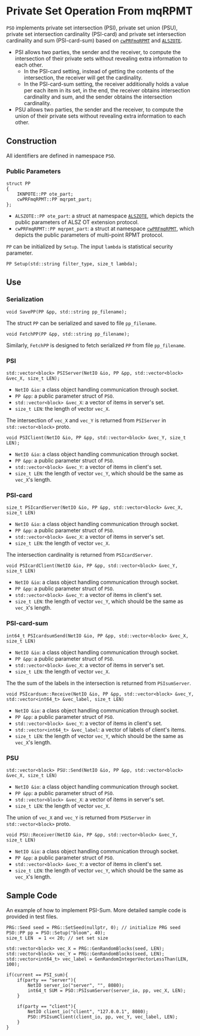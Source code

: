 # Private Set Operation From mqRPMT
`PSO` implements private set intersection (PSI), private set union (PSU), private set intersection cardinality (PSI-card) and private set intersection cardinality and sum (PSI-card-sum) based on [`cwPRFmqRPMT`](../rpmt/cwprf_mqrpmt.md) 
and [`ALSZOTE`](../ot/iknp_ote.md).

* PSI allows two parties, the sender and the receiver, to compute the intersection of their private sets without revealing extra information to each other.
    - In the PSI-card setting, instead of getting the contents of the intersection, the receiver will get the cardinality.
    - In the PSI-card-sum setting, the receiver additionally holds a value per each item in its set, in the end, 
    the receiver obtains intersection cardinality and sum, and the sender obtains the intersection cardinality. 
* PSU allows two parties, the sender and the receiver, to compute the union of their private sets without revealing extra information to each other.


## Construction
All identifiers are defined in namespace `PSO`.

### Public Parameters
```
struct PP
{
    IKNPOTE::PP ote_part; 
    cwPRFmqRPMT::PP mqrpmt_part; 
};
```
* `ALSZOTE::PP ote_part`: a struct at namespace [`ALSZOTE`](../ot/iknp_ote.md), which depicts the public parameters of ALSZ OT extension protocol.
* `cwPRFmqRPMT::PP mqrpmt_part`: a struct at namespace [`cwPRFmqRPMT`](../rpmt/cwprf_mqrpmt.md), which depicts the public parameters of multi-point RPMT protocol.

`PP` can be initialized by `Setup`. The input `lambda` is statistical security parameter.
```
PP Setup(std::string filter_type, size_t lambda);
```


## Use
### Serialization
```
void SavePP(PP &pp, std::string pp_filename);
```
The struct `PP` can be serialized and saved to file `pp_filename`.
```
void FetchPP(PP &pp, std::string pp_filename);
```
Similarly, `FetchPP` is designed to fetch serialized `PP` from file `pp_filename`.

### PSI
```
std::vector<block> PSIServer(NetIO &io, PP &pp, std::vector<block> &vec_X, size_t LEN);
```
* `NetIO &io`: a class object handling communication through socket.
* `PP &pp`: a public parameter struct of `PSO`.
* `std::vector<block> &vec_X`: a vector of items in server's set.
* `size_t LEN`: the length of vector `vec_X`.

The intersection of `vec_X` and `vec_Y` is returned from `PSIServer` in `std::vector<block>` proto.

```
void PSIClient(NetIO &io, PP &pp, std::vector<block> &vec_Y, size_t LEN);
``` 
* `NetIO &io`: a class object handling communication through socket.
* `PP &pp`: a public parameter struct of `PSO`.
* `std::vector<block> &vec_Y`: a vector of items in client's set.
* `size_t LEN`: the length of vector `vec_Y`, which should be the same as `vec_X`'s length.

### PSI-card
```
size_t PSIcardServer(NetIO &io, PP &pp, std::vector<block> &vec_X, size_t LEN)
```
* `NetIO &io`: a class object handling communication through socket.
* `PP &pp`: a public parameter struct of `PSO`.
* `std::vector<block> &vec_X`: a vector of items in server's set.
* `size_t LEN`: the length of vector `vec_X`.

The intersection cardinality is returned from `PSIcardServer`.

```
void PSIcardClient(NetIO &io, PP &pp, std::vector<block> &vec_Y, size_t LEN) 
```
* `NetIO &io`: a class object handling communication through socket.
* `PP &pp`: a public parameter struct of `PSO`.
* `std::vector<block> &vec_Y`: a vector of items in client's set.
* `size_t LEN`: the length of vector `vec_Y`, which should be the same as `vec_X`'s length.

### PSI-card-sum
```
int64_t PSIcardsumSend(NetIO &io, PP &pp, std::vector<block> &vec_X, size_t LEN) 
```
* `NetIO &io`: a class object handling communication through socket.
* `PP &pp`: a public parameter struct of `PSO`.
* `std::vector<block> &vec_X`: a vector of items in server's set.
* `size_t LEN`: the length of vector `vec_X`.

The the sum of the labels in the intersection is returned from `PSIsumServer`.

```
void PSIcardsum::Receive(NetIO &io, PP &pp, std::vector<block> &vec_Y, std::vector<int64_t> &vec_label, size_t LEN) 
```
* `NetIO &io`: a class object handling communication through socket.
* `PP &pp`: a public parameter struct of `PSO`.
* `std::vector<block> &vec_Y`: a vector of items in client's set.
* `std::vector<int64_t> &vec_label`: a vector of labels of client's items.
* `size_t LEN`: the length of vector `vec_Y`, which should be the same as `vec_X`'s length.

### PSU
```
std::vector<block> PSU::Send(NetIO &io, PP &pp, std::vector<block> &vec_X, size_t LEN) 
```
* `NetIO &io`: a class object handling communication through socket.
* `PP &pp`: a public parameter struct of `PSO`.
* `std::vector<block> &vec_X`: a vector of items in server's set.
* `size_t LEN`: the length of vector `vec_X`.

The union of `vec_X` and `vec_Y` is returned from `PSUServer` in `std::vector<block>` proto.

```
void PSU::Receiver(NetIO &io, PP &pp, std::vector<block> &vec_Y, size_t LEN) 
```
* `NetIO &io`: a class object handling communication through socket.
* `PP &pp`: a public parameter struct of `PSO`.
* `std::vector<block> &vec_Y`: a vector of items in client's set.
* `size_t LEN`: the length of vector `vec_Y`, which should be the same as `vec_X`'s length.


## Sample Code
An example of how to implement PSI-Sum. More detailed sample code is provided in test files.
```
PRG::Seed seed = PRG::SetSeed(nullptr, 0); // initialize PRG seed
PSO::PP pp = PSO::Setup("bloom", 40);
size_t LEN  = 1 << 20; // set set size

std::vector<block> vec_X = PRG::GenRandomBlocks(seed, LEN);
std::vector<block> vec_Y = PRG::GenRandomBlocks(seed, LEN);
std::vector<int64_t> vec_label = GenRandomIntegerVectorLessThan(LEN, 100);

if(current == PSI_sum){
    if(party == "server"){
        NetIO server_io("server", "", 8080);
        int64_t SUM = PSO::PSIsumServer(server_io, pp, vec_X, LEN);
    }
    
    if(party == "client"){
        NetIO client_io("client", "127.0.0.1", 8080);        
        PSO::PSIsumClient(client_io, pp, vec_Y, vec_label, LEN);
    } 
}
```
